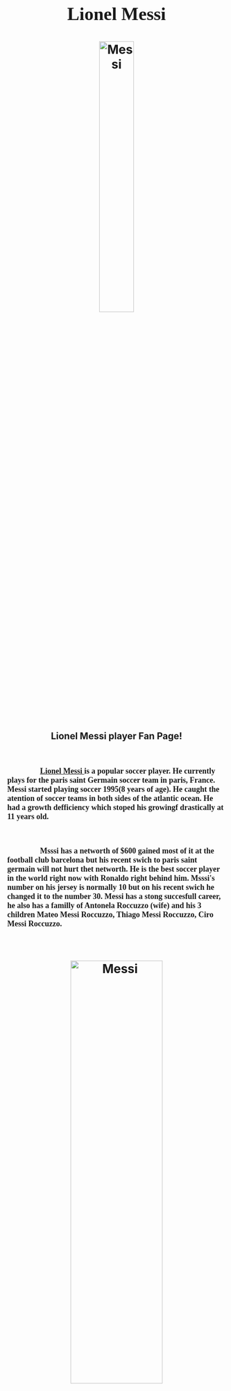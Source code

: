 
<h1 style="font-family:Brush Script MT; font-size:300%;" align="center"><b> Lionel Messi </b></h1>


<H1><div align="center"> 
      <img src="https://assets.entrepreneur.com/content/3x2/2000/1629133563-messi-playera.jpg"
      title="Messi"
      width="40%"
      height="40%" /> </H1>

</div>
<h2 align="center" > Lionel Messi player Fan Page!</h2>
  

<br>
<H3>
<p style = "text-indent: 2cm; font-family: Comic Sans MS; font-size:110%">
    <a href="https://www.instagram.com/leomessi/"> Lionel Messi </a>  is a popular soccer player. He currently plays for the paris saint Germain soccer team in paris, France. Messi started playing soccer 1995(8 years of age). He caught the atention of soccer teams in both sides of the atlantic ocean. He had a growth defficiency which stoped his growingf drastically at 11 years old. 
</p> </H3>
<br>
<H3>
<p style = "text-indent: 2cm; font-family: Comic Sans MS; font-size:110%">
      Msssi has a networth of $600 gained most of it at the football club barcelona but his recent swich to paris saint germain will not hurt thet networth. He is the best soccer player in the world right now with Ronaldo right behind him. Msssi's number on his jersey is normally 10 but on his recent swich he changed it to the number 30. Messi has a stong succesfull career, he also has a familly of  Antonela Roccuzzo (wife) and his 3 children Mateo Messi Roccuzzo, Thiago Messi Roccuzzo, Ciro Messi Roccuzzo.
</p> </H3>
<br>
<H1></H1>
<H1> <div align="center">
    <img    src="https://static.standard.co.uk/2021/09/07/12/AFP_9LV7YD.jpg?width=968&auto=webp&quality=75&crop=968%3A645%2Csmart"
            title="Messi"
            width="65%"
            height="50%" 
            />
</div> </H1>
<br>
<H3>
<p style = "text-indent: 2cm; font-family: Comic Sans MS; font-size:110%">
      In my opinion messi is the best player of all time. Ever cince I learned about soccer I have allways ruded for Messi and his team. He also does a lot of charity work and helps every one he cans. In conclusion Messi is the best soccer player and is living the best life he can.
</p> </H3>





<H1></H1>
<div align="center">
    <img    src="https://the18.com/sites/default/files/Messi-Copa-America-Boots.jpeg"
            title="Messi"
            width="30%"
            height="20%" 
            />
 </div>
 <H1></H1>
<br>
<br>
<br>


<table>
    <tr>
        <th>Name</th>
        <td><a href="https://www.instagram.com/leomessi/"> Lionel Messi </a></td>
    </tr>
    <tr>
        <th>Age</th>
        <td>34</td>
    </tr>
    <tr>
        <th>Birthday</th>
        <td>June 24, 1987</td>
    </tr>
        <tr>
        <th>Nationality</th>
        <td>Argentine</td>
    </tr>
    <tr>
        <th>Instagram</th>
        <td><a href="https://www.instagram.com/leomessi/"> @leomessi </a></td>
    </tr>
    <tr>
        <th>Twitter</th>
        <td><a href="https://twitter.com/TeamMessi"> @TeamMessi </a></td>
    </tr>
    
    
</table>


<br><br>

<p>
    <i>Made by: <u>Samuel Alejandro Lop4ez Aguirrechea</u> on December 7, 2021</i>
</p>
